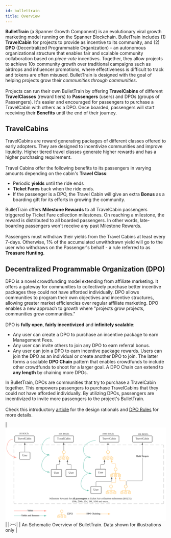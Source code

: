 ```yaml
---
id: bullettrain
title: Overview
---
```


**BulletTrain** (a Spanner Growth Component) is an evolutionary viral growth marketing model running on the Spanner Blockchain. 
BulletTrain includes (1) **TravelCabin** for projects to provide as incentive to its community, and
(2) **DPO** (Decentralized Programmable Organization) - an autonomous organizational structure that enables fair and scalable community collaboration 
based on *piece-rate* incentives.
Together, they allow projects to achieve 10x community growth over traditional campaigns such as airdrops and influencer promotions, where effectiveness is difficult to track and tokens are often misused.
BulletTrain is designed with the goal of helping projects grow their *communities through communities*.
<br/><br/>
Projects can run their own BulletTrain by offering **TravelCabins** of different **TravelClasses** (reward tiers) to **Passengers** (users) and DPOs (groups of Passengers). 
It's easier and encouraged for passengers to purchase a TravelCabin with others as a DPO. Once boarded, passengers will start receiving their **Benefits** until the end of their journey.
  
## TravelCabins

TravelCabins are reward generating packages of different classes offered to early adopters. They are designed to incentivize communities and improve liquidity. Higher tiered travel classes generate higher rewards and has a higher purchasing requirement.
<br/><br/>
Travel Cabins offer the following benefits to its passengers in varying amounts depending on the cabin's **Travel Class**:
- Periodic **yields** until the ride ends
- **Ticket Fares** back when the ride ends. 
- If the passenger is a DPO, the Travel Cabin will give an extra **Bonus** as a boarding gift for its efforts in growing the community.

BulletTrain offers **Milestone Rewards** to all TravelCabin passengers triggered by Ticket Fare collection milestones.
On reaching a milestone, the reward is distributed to all boarded passengers.
In other words, late-boarding passengers won't receive any past Milestone Rewards.
<br/><br/>
Passengers must withdraw their yields from the Travel Cabins at least every 7-days. 
Otherwise, 1% of the accumulated unwithdrawn yield will go to the user 
who withdraws on the Passenger's behalf - a rule referred to as **Treasure Hunting**.

<!-- ## A brief introduction to DPO -->
<!-- DPO is an abbreviation for Decentralized Programmable Organization. 
Through DPO, the community sets their own objectives, incentives and crowdfunding goals. 
By allowing this, communities can adapt and create the most effective incentives to help projects acquire new users.  -->

## Decentralized Programmable Organization (DPO)

DPO is a novel crowdfunding model extending from affiliate marketing. 
It offers a gateway for communities to collectively purchase better incentive packages they could not have afforded individually. 
DPO allows communities to program their own objectives and incentive structures, allowing greater market efficiencies over regular affiliate marketing. 
DPO enables a new approach to growth where "projects grow projects, communities grow communities."
<br/><br/>
DPO is **fully open**, **fairly incentivized** and **infinitely scalable**:
- Any user can create a DPO to purchase an incentive package to earn Management Fees.
- Any user can invite others to join any DPO to earn referral bonus.
- Any user can join a DPO to earn incentive package rewards. Users can join the DPO as an individual or create another DPO to join. The latter forms a scalable **DPO Chain** pattern that enables crowdfunds to include other crowdfunds to shoot for a larger goal. A DPO Chain can extend to **any length** by chaining more DPOs.

In BulletTrain, DPOs are communities that try to purchase a TravelCabin together. This empowers passengers to purchase TravelCabins that they could not have afforded individually. By utilizing DPOs, passengers are incentivized to invite more passengers to the project's BulletTrain.
<br/><br/>
Check this introductory [article](https://spannerprotocol.medium.com/introducing-dpo-e4ca0730e1c) for the design rationals 
and [DPO Rules](dpo_rule.md) for more details.

[comment]: <> (<img src="/img/chainfunding.svg" width="900">)
| ![BulletTrain Overview](/img/bullettrain.svg) |
|:--:|
| An Schematic Overview of BulletTrain. Data shown for illustrations only |
